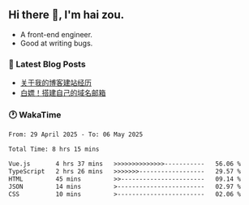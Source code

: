 ## Hi there 👋, I'm hai zou.

- A front-end engineer.
- Good at writing bugs.

### 📖 Latest Blog Posts
<!-- BLOG-POST-LIST:START -->
- [关于我的博客建站经历](https://www.izou.top/2025/01/blog-site-build/)
- [白嫖！搭建自己的域名邮箱](https://www.izou.top/2025/01/domain-mail/)
<!-- BLOG-POST-LIST:END -->

### 🕐 WakaTime
<!--START_SECTION:waka-->

```txt
From: 29 April 2025 - To: 06 May 2025

Total Time: 8 hrs 15 mins

Vue.js       4 hrs 37 mins   >>>>>>>>>>>>>>-----------   56.06 %
TypeScript   2 hrs 26 mins   >>>>>>>------------------   29.57 %
HTML         45 mins         >>-----------------------   09.14 %
JSON         14 mins         >------------------------   02.97 %
CSS          10 mins         >------------------------   02.06 %
```

<!--END_SECTION:waka-->

